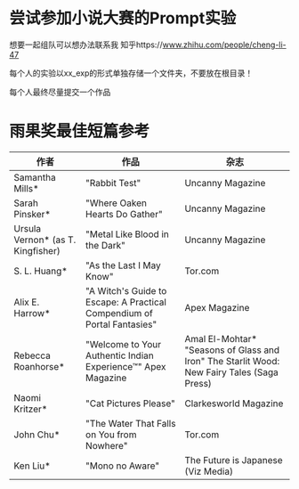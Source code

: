 # 尝试参加小说大赛的Prompt实验

想要一起组队可以想办法联系我 知乎https://www.zhihu.com/people/cheng-li-47

每个人的实验以xx_exp的形式单独存储一个文件夹，不要放在根目录！

每个人最终尽量提交一个作品


# 雨果奖最佳短篇参考


作者 | 作品 | 杂志
---|---|---
Samantha Mills*	| "Rabbit Test"		|  Uncanny Magazine
Sarah Pinsker*		| "Where Oaken Hearts Do Gather"		| Uncanny Magazine
Ursula Vernon* (as T. Kingfisher)		| "Metal Like Blood in the Dark"		| Uncanny Magazine
S. L. Huang*		| "As the Last I May Know"		| Tor.com
Alix E. Harrow*	|"A Witch's Guide to Escape: A Practical Compendium of Portal Fantasies"	| Apex Magazine
Rebecca Roanhorse* |	"Welcome to Your Authentic Indian Experience™"	Apex Magazine | Amal El-Mohtar*	"Seasons of Glass and Iron"	The Starlit Wood: New Fairy Tales (Saga Press)
Naomi Kritzer*	 | "Cat Pictures Please" |	Clarkesworld Magazine
John Chu*	| "The Water That Falls on You from Nowhere" |	Tor.com
Ken Liu*	| "Mono no Aware"	| The Future is Japanese (Viz Media)